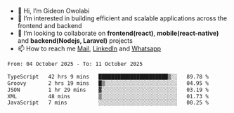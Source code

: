 - 👋 Hi, I’m Gideon Owolabi
- 👀 I’m interested in building efficient and scalable applications across the frontend and backend
- 💞️ I’m looking to collaborate on <b>frontend(react)</b>, <b>mobile(react-native)</b> and <b>backend(Nodejs, Laravel)</b> projects
- 📫 How to reach me <a href="mailto:gideoniyin2021@gmail.com">Mail</a>, <a href="https://www.linkedin.com/in/gideon-owolabi-9b667a232/">LinkedIn</a> and <a href="https://wa.me/2348055377085">Whatsapp</a>

<!---
gude1/gude1 is a ✨ special ✨ repository because its `README.md` (this file) appears on your GitHub profile.
You can click the Preview link to take a look at your changes.
--->

<!--START_SECTION:waka-->

```txt
From: 04 October 2025 - To: 11 October 2025

TypeScript   42 hrs 9 mins   ██████████████████████▒░░   89.78 %
Groovy       2 hrs 19 mins   █▒░░░░░░░░░░░░░░░░░░░░░░░   04.95 %
JSON         1 hr 29 mins    ▓░░░░░░░░░░░░░░░░░░░░░░░░   03.19 %
XML          48 mins         ▒░░░░░░░░░░░░░░░░░░░░░░░░   01.73 %
JavaScript   7 mins          ░░░░░░░░░░░░░░░░░░░░░░░░░   00.25 %
```

<!--END_SECTION:waka-->

